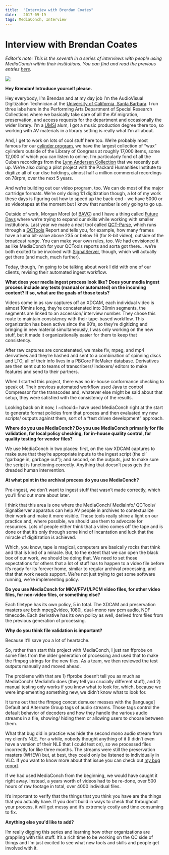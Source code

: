 ```yaml
---
title:  "Interview with Brendan Coates"
date:   2017-09-19
tags: MediaConch, Interview
---
```


# Interview with Brendan Coates

*Editor's note: This is the seventh in a series of interviews with people using MediaConch within their institutions. You can find and read the previous entries [here](https://mediaarea.net/blog/interview).*  

![](/bundles/mediaconch/img/brendan.jpeg)  

**Hey Brendan! Introduce yourself please.**  

Hey everybody, I’m Brendan and at my day job I’m the AudioVisual Digitization Technician at the [University of California, Santa Barbara](https://www.library.ucsb.edu/). I run three labs here in the Performing Arts Department of Special Research Collections where we basically take care of all the AV migration, preservation, and access requests for the department and occasionally the wider library. I’m a [UMSI](https://www.si.umich.edu/) alum, I got a music production degree there too, so working with AV materials in a library setting is really what I’m all about.

And, I get to work on lots of cool stuff here too. We’re probably most famous for our [cylinder program](http://cylinders.library.ucsb.edu/), we have the largest collection of “wax” cylinders outside of the Library of Congress at roughly 17,000 items, some 12,000 of which you can listen to online. I’m particularly fond of all the Cuban recordings from the [Lynn Andersen Collection](http://cylinders.library.ucsb.edu/search.php?queryType=%40attr+1%3D1016&query=Lynn+Andersen+Cuba) that we recently put up. We’re also doing a pilot project with the Packard Humanities Institute to digitize all of our disc holdings, almost half a million commercial recordings on 78rpm, over the next 5 years.

And we’re building out our video program, too. We can do most of the major cartridge formats. We’re only doing 1:1 digitization though, a lot of my work these days is figuring out how to speed up the back-end - we have 5000 or so videotapes at the moment but I know that number is only going to go up.

Outside of work, Morgan Morel (of [BAVC](https://bavc.org/)) and I have a thing called [Future Days](https://github.com/FutureDays) where we’re trying to expand our skills while working with smaller institutions. Last year we made a neat tool called [QCT-Parse](https://github.com/FutureDays/qct-parse), which runs through a [QCTools](https://github.com/bavc/qctools) Report and tells you, for example, how many frames have a luma bit-value above 235 or below 16 (for 8-bit video), outside of the broadcast range. You can make your own rules, too. We had envisioned it as like MediaConch for your QCTools reports and sorta got there… we’re both excited to be involved with [SignalServer](https://github.com/bavc/signalserver), though, which will actually get there (and much, much further).

Today, though, I’m going to be talking about work I did with one of our clients, revising their automated ingest workflow.

**What does your media ingest process look like? Does your media ingest process include any tests (manual or automated) on the incoming content? If so, what are the goals of those tests?**  

Videos come in as raw captures off an XDCAM, each individual video is almost 10mins long, they’re concatenated into 30min segments, the segments are linked to an accession/ interview number. They chose this route to maintain consistency with their tape-based workflow. This organization has been active since the 90’s, so they’re digitizing and bringing in new material simultaneously, I was only working on the new stuff, but it made it organizationally easier for them to keep that consistency.

After raw captures are concatenated, we make flv, mpeg, and mp4 derivatives and they’re hashed and sent to a combination of spinning discs and LTO, all of their info lives in a PBCore FileMaker database. Derivatives are then sent out to teams of transcribers/ indexers/ editors to make features and send to their partners.

When I started this project, there was no in-house conformance checking to speak of. Their previous automated workflow used Java to control Compressor for the transcodes and, whatever else might be said about that setup, they were satisfied with the consistency of the results.

Looking back on it now, I ~should~ have used MediaConch right at the start to generate format policies from that process and then evaluated my new scripts/ outputs against them, sort of a “test driven development” approach.

**Where do you use MediaConch? Do you use MediaConch primarily for file validation, for local policy checking, for in-house quality control, for quality testing for vendor files?**  

We use MediaConch in two places: first, on the raw XDCAM captures to make sure that they’re appropriate inputs to the ingest script (the ol’ “garbage in, garbage out”); and second, on the outputs, just to make sure the script is functioning correctly. Anything that doesn’t pass gets the dreaded human intervention.

**At what point in the archival process do you use MediaConch?**  

Pre-ingest, we don’t want to ingest stuff that wasn’t made correctly, which you’ll find out more about later.

I think that this area is one where the MediaConch/ MediaInfo/ QCTools/ SignalServer apparatus can help AV people in archives to contextualize their work and make it more visible. These tools really shine a light on our practice and, where possible, we should use them to advocate for resources. Lots of people either think that a video comes off the tape and is done or that it’s only through some kind of incantation and luck that the miracle of digitization is achieved.

Which, you know, tape is magical, computers are basically rocks that think and that is kind of a miracle. But, to the extent that we can open the black box of our work, we should be doing that. We need to set those expectations for others that a lot of stuff has to happen to a video file before it’s ready for its forever home, similar to regular archival processing, and that that work needs support. We’re not just trying to get some software running, we’re implementing policy.

**Do you use MediaConch for MKV/FFV1/LPCM video files, for other video files, for non-video files, or something else?**  

Each filetype has its own policy, 5 in total. The XDCAM and preservation masters are both mpeg2video, 1080i, dual-mono raw pcm audio, NDF timecode. Each derivative has its own policy as well, derived from files from the previous generation of processing.

**Why do you think file validation is important?**  

Because it’ll save you a lot of heartache.

So, rather than start this project with MediaConch, I just ran ffprobe on some files from the older generation of processing and used that to make the ffmpeg strings for the new files. As a team, we then reviewed the test outputs manually and moved ahead.

The problems with that are 1) ffprobe doesn’t tell you as much as MediaConch/ MediaInfo does (they tell you crucially different stuff), and 2) manual testing only works if you know what to look for, which, because we were implementing something new, we didn’t know what to look for.

It turns out that the ffmpeg concat demuxer messes with the [language] Default and Alternate Group tags of audio streams. Those tags control the default behavior of decoders and how they handle the various audio streams in a file, showing/ hiding them or allowing users to choose between them.

What that bug did in practice was hide the second mono audio stream from my client’s NLE. For a while, nobody thought anything of it (I didn’t even have a version of their NLE that I could test on), so we processed files incorrectly for like three months. The streams were still the preservation masters (WHEW) but, at best, they could only be listened to individually in VLC. If you want to know more about that issue you can check out [my bug report](https://trac.ffmpeg.org/ticket/6556).

If we had used MediaConch from the beginning, we would have caught it right away. Instead, a years worth of videos had to be re-done, over 500 hours of raw footage in total, over 4000 individual files.

It’s important to verify that the things that you think you have are the things that you actually have. If you don’t build in ways to check that throughout your process, it will get messy and it’s extremely costly and time consuming to fix.

**Anything else you'd like to add?**  

I’m really digging this series and learning how other organizations are grappling with this stuff. It’s a rich time to be working on the QC side of things and I’m just excited to see what new tools and skills and people get involved with it.
